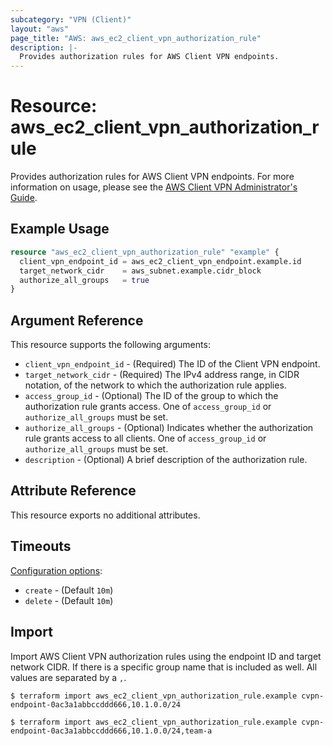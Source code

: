 ```yaml
---
subcategory: "VPN (Client)"
layout: "aws"
page_title: "AWS: aws_ec2_client_vpn_authorization_rule"
description: |-
  Provides authorization rules for AWS Client VPN endpoints.
---
```


# Resource: aws_ec2_client_vpn_authorization_rule

Provides authorization rules for AWS Client VPN endpoints. For more information on usage, please see the
[AWS Client VPN Administrator's Guide](https://docs.aws.amazon.com/vpn/latest/clientvpn-admin/what-is.html).

## Example Usage

```terraform
resource "aws_ec2_client_vpn_authorization_rule" "example" {
  client_vpn_endpoint_id = aws_ec2_client_vpn_endpoint.example.id
  target_network_cidr    = aws_subnet.example.cidr_block
  authorize_all_groups   = true
}
```

## Argument Reference

This resource supports the following arguments:

* `client_vpn_endpoint_id` - (Required) The ID of the Client VPN endpoint.
* `target_network_cidr` - (Required) The IPv4 address range, in CIDR notation, of the network to which the authorization rule applies.
* `access_group_id` - (Optional) The ID of the group to which the authorization rule grants access. One of `access_group_id` or `authorize_all_groups` must be set.
* `authorize_all_groups` - (Optional) Indicates whether the authorization rule grants access to all clients. One of `access_group_id` or `authorize_all_groups` must be set.
* `description` - (Optional) A brief description of the authorization rule.

## Attribute Reference

This resource exports no additional attributes.

## Timeouts

[Configuration options](https://developer.hashicorp.com/terraform/language/resources/syntax#operation-timeouts):

- `create` - (Default `10m`)
- `delete` - (Default `10m`)

## Import

Import AWS Client VPN authorization rules using the endpoint ID and target network CIDR. If there is a specific group name that is included as well. All values are separated by a `,`.

```
$ terraform import aws_ec2_client_vpn_authorization_rule.example cvpn-endpoint-0ac3a1abbccddd666,10.1.0.0/24
```

```
$ terraform import aws_ec2_client_vpn_authorization_rule.example cvpn-endpoint-0ac3a1abbccddd666,10.1.0.0/24,team-a
```
